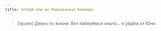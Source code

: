 ```yaml
---
title: intkgb или же Подкованная Команда
---
```


> [!quote] Девиз по жизни:
> Вот наберёмся опыта... и уйдём от Юни.
